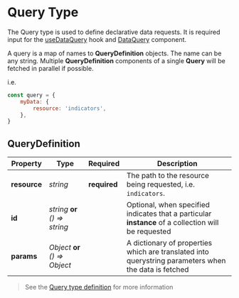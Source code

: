 # Query Type

The Query type is used to define declarative data requests. It is required input for the [useDataQuery](hooks/useDataQuery.md) hook and [DataQuery](components/DataQuery.md) component.

A query is a map of names to **QueryDefinition** objects. The name can be any string. Multiple **QueryDefinition** components of a single **Query** will be fetched in parallel if possible.

i.e.

```js
const query = {
    myData: {
        resource: 'indicators',
    },
}
```

## QueryDefinition

| Property     | Type                           | Required     | Description                                                                                          |
| ------------ | ------------------------------ | ------------ | ---------------------------------------------------------------------------------------------------- |
| **resource** | _string_                       | **required** | The path to the resource being requested, i.e. `indicators`.                                         |
| **id**       | _string_ **or** _() => string_ |              | Optional, when specified indicates that a particular **instance** of a collection will be requested  |
| **params**   | _Object_ **or** _() => Object_ |              | A dictionary of properties which are translated into querystring parameters when the data is fetched |

> See the [Query type definition](https://github.com/dhis2/app-runtime/blob/master/services/data/src/engine/types/Query.ts) for more information
